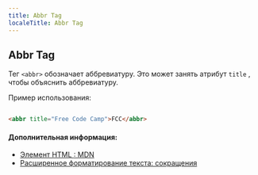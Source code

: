```yaml
---
title: Abbr Tag
localeTitle: Abbr Tag
---
```

## Abbr Tag

Тег `<abbr>` обозначает аббревиатуру. Это может занять атрибут `title` , чтобы объяснить аббревиатуру.

Пример использования:

```html

<abbr title="Free Code Camp">FCC</abbr> 
```

#### Дополнительная информация:

*   [Элемент HTML <abbr>: MDN](https://developer.mozilla.org/en-US/docs/Web/HTML/Element/abbr)
*   [Расширенное форматирование текста: сокращения](https://developer.mozilla.org/en-US/docs/Learn/HTML/Introduction_to_HTML/Advanced_text_formatting#Abbreviations)